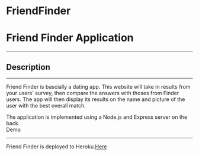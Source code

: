 # FriendFinder
<h1>Friend Finder Application</h1>
<hr>
<h2>Description</h2>
<hr>
Friend Finder is bascially a dating app. This website will take in results from
your users' survey, then compare the answers with thoses from Finder users. The app will then display its results on the name and picture of the user with the best overall match.

The application is implemented using a Node.js and Express server on the back.
<br>
Demo
<hr>
Friend Finder is deployed to Heroku.<a href="https://secure-lake-33538.herokuapp.com/">Here</a>